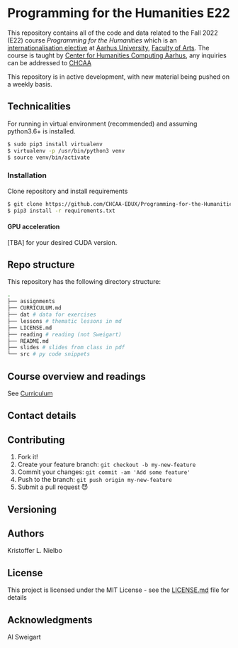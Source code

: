 # Programming for the Humanities E22 #

This repository contains all of the code and data related to the Fall 2022 (E22) course _Programming for the Humanities_ which is an [internationalisation elective](https://kursuskatalog.au.dk/da/course/114061/Programming-for-the-Humanities) at [Aarhus University](https://international.au.dk/), [Faculty of Arts](https://arts.au.dk/en/). The course is taught by [Center for Humanities Computing Aarhus](https://chcaa.io/#/), any inquiries can be addressed to [CHCAA](https://chcaa.zendesk.com/hc/en-us/requests/new)

This repository is in active development, with new material being pushed on a weekly basis.
## Technicalities

For running in virtual environment (recommended) and assuming python3.6+ is installed.

```bash
$ sudo pip3 install virtualenv
$ virtualenv -p /usr/bin/python3 venv
$ source venv/bin/activate
```

### Installation

Clone repository and install requirements

```bash
$ git clone https://github.com/CHCAA-EDUX/Programming-for-the-Humanities-E21.git
$ pip3 install -r requirements.txt
```

#### GPU acceleration

[TBA] for your desired CUDA version.

## Repo structure

This repository has the following directory structure:

```sh
.
├── assignments
├── CURRICULUM.md
├── dat # data for exercises
├── lessons # thematic lessons in md 
├── LICENSE.md
├── reading # reading (not Sweigart)
├── README.md
├── slides # slides from class in pdf
└── src # py code snippets

```

## Course overview and readings

See [Curriculum](https://github.com/CHCAA-EDUX/Programming-for-the-Humanities-E21/blob/main/CURRICULUM.md)

## Contact details

## Contributing

1. Fork it!
2. Create your feature branch: `git checkout -b my-new-feature`
3. Commit your changes: `git commit -am 'Add some feature'`
4. Push to the branch: `git push origin my-new-feature`
5. Submit a pull request :smiling_imp:

## Versioning


## Authors
Kristoffer L. Nielbo

## License

This project is licensed under the MIT License - see the [LICENSE.md](LICENSE.md) file for details

## Acknowledgments

Al Sweigart
